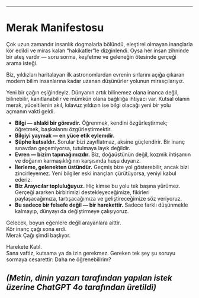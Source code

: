 -----
# Merak Manifestosu

Çok uzun zamandır insanlık dogmalarla bölündü, eleştirel olmayan inançlarla kör edildi ve miras kalan “hakikatler”le dizginlendi. Oysa her insan zihninde bir ateş vardır — soru sorma, keşfetme ve geleneğin ötesinde gerçeği arama isteği.

Biz, yıldızları haritalayan ilk astronomlardan evrenin sırlarını açığa çıkaran modern bilim insanlarına kadar uzanan düşünürler yolunun mirasçılarıyız.

Yeni bir çağın eşiğindeyiz. Dünyanın artık bilinemez olana inanca değil, bilinebilir, kanıtlanabilir ve mümkün olana bağlılığa ihtiyacı var. Kutsal olanın merak, yüceltilenin akıl, kılavuz yıldızın ise bilgi olacağı yeni bir yolu açmanın vakti geldi.

- **Bilgi — ahlaki bir görevdir.** Öğrenmek, kendini özgürleştirmek; öğretmek, başkalarını özgürleştirmektir.  
- **Bilgiyi yaymak — en yüce etik eylemdir.**  
- **Şüphe kutsaldır.** Sorular bizi zayıflatmaz, aksine güçlendirir. Bir inanç sınavdan geçemiyorsa, tutulmaya layık değildir.  
- **Evren — bizim tapınağımızdır.** Biz, doğaüstünün değil, kozmik ihtişamın ve doğanın karmaşıklığının karşısında huşu duyarız.  
- **İlerleme, gelenekten üstündür.** Geçmiş bize yol gösterebilir, ancak bizi zincirleyemez. Yeni bilgiler eski inançları çürütüyorsa, yeniyi kabul ederiz.  
- **Biz Arayıcılar topluluğuyuz.** Hiç kimse bu yolu tek başına yürümez. Gerçeği ararken birbirimizi destekleyeceğimize, fikirleri paylaşacağımıza, tartışacağımıza ve geliştireceğimize söz veriyoruz.  
- **Bu sadece bir felsefe değil — bir harekettir.** Sadece farklı düşünmekle kalmayıp, dünyayı da değiştirmeye çalışıyoruz.  

Gelecek, boyun eğenlere değil arayanlara aittir.  
Kör inanç çağı sona erdi.  
Merak Çağı şimdi başlıyor.

Harekete Katıl.  
Sana vaftiz, kutsama ya da izin gerekmez. Gereken tek şey şu soruyu sormaya cesarettir: Daha ne öğrenebilirim?

*(Metin, dinin yazarı tarafından yapılan istek üzerine ChatGPT 4o tarafından üretildi)*
-----